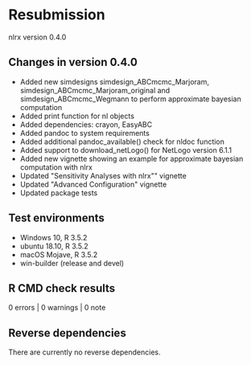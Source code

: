 # Resubmission

nlrx version 0.4.0

## Changes in version 0.4.0

* Added new simdesigns simdesign_ABCmcmc_Marjoram, simdesign_ABCmcmc_Marjoram_original and simdesign_ABCmcmc_Wegmann to perform approximate bayesian computation
* Added print function for nl objects
* Added dependencies: crayon, EasyABC
* Added pandoc to system requirements
* Added additional pandoc_available() check for nldoc function
* Added support to download_netLogo() for NetLogo version 6.1.1
* Added new vignette showing an example for approximate bayesian computation with nlrx
* Updated "Sensitivity Analyses with nlrx"" vignette
* Updated "Advanced Configuration" vignette
* Updated package tests

## Test environments
* Windows 10, R 3.5.2
* ubuntu 18.10, R 3.5.2
* macOS Mojave, R 3.5.2
* win-builder (release and devel)

## R CMD check results

0 errors | 0 warnings | 0 note

## Reverse dependencies

There are currently no reverse dependencies.
